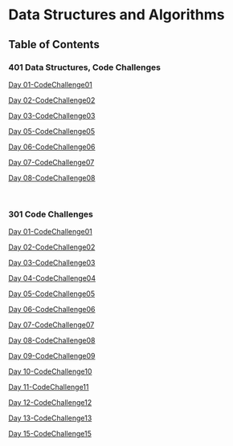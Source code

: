 # Data Structures and Algorithms

## Table of Contents

### 401 Data Structures, Code Challenges

[Day 01-CodeChallenge01](./javascript/code-challenges/array-reverse)

[Day 02-CodeChallenge02](./javascript/code-challenges/array-insert-shift)

[Day 03-CodeChallenge03](./javascript/code-challenges/array-binary-search)

[Day 05-CodeChallenge05](./javascript/linked-list)

[Day 06-CodeChallenge06](./javascript/linked-list-insertions)

[Day 07-CodeChallenge07](./javascript/linked-list-kth)

[Day 08-CodeChallenge08](./javascript/linked-list-zip)



<br>

### 301 Code Challenges

[Day 01-CodeChallenge01](./javascript/code-challenges/challenges-01.test.js)

[Day 02-CodeChallenge02](./javascript/code-challenges/challenges-02.test.js)

[Day 03-CodeChallenge03](./javascript/code-challenges/challenges-03.test.js)

[Day 04-CodeChallenge04](./javascript/code-challenges/challenges-04.test.js)

[Day 05-CodeChallenge05](./javascript/code-challenges/challenges-05.test.js)

[Day 06-CodeChallenge06](./javascript/code-challenges/challenges-06.test.js)

[Day 07-CodeChallenge07](./javascript/code-challenges/challenges-07.test.js)

[Day 08-CodeChallenge08](./javascript/code-challenges/challenges-08.test.js)

[Day 09-CodeChallenge09](./javascript/code-challenges/challenges-09.test.js)

[Day 10-CodeChallenge10](./javascript/code-challenges/challenges-10.test.js)

[Day 11-CodeChallenge11](./javascript/code-challenges/challenges-11.test.js)

[Day 12-CodeChallenge12](./javascript/code-challenges/challenges-12.test.js)

[Day 13-CodeChallenge13](./javascript/code-challenges/challenges-13.test.js)

[Day 15-CodeChallenge15](./javascript/code-challenges/challenges-15.test.js)





<!-- See [setup instructions](https://codefellows.github.io/setup-guide/code-301/3-code-challenges), in the Code 301 Setup Guide.

Under the `javascript` folder, at the top level, is a sub-folder called `code-challenges`

Each day, you'll add one new file to this folder to do your work for the day's assigned code challenge

If you have not already done so, run `npm install` from within this folder to setup your system to be able to run tests using `Jest`

To run your tests

- Change to the `javascript` folder
- run `npm test` to run all of the tests
- run `npm test ##` to only run tests for challenge ## (i.e. 01) -->

